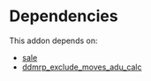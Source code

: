 # Dependencies

This addon depends on:

- [sale](../../../../../oca-ocb-sale/odoo-bringout-oca-ocb-sale)
- [ddmrp_exclude_moves_adu_calc](../../../../odoo-bringout-oca-ddmrp-ddmrp_exclude_moves_adu_calc)
